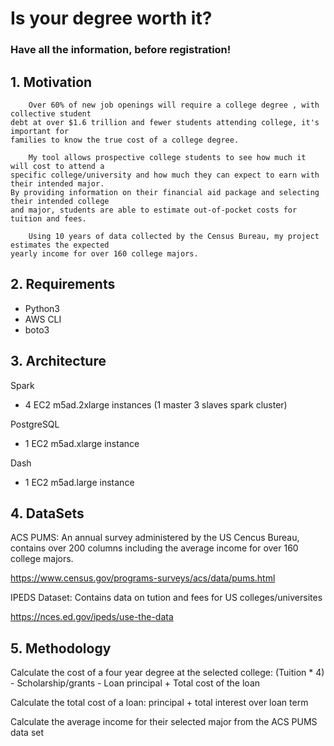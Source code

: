 # Is your degree worth it? 

### Have all the information, before registration!

## 1. Motivation

        Over 60% of new job openings will require a college degree , with collective student 
    debt at over $1.6 trillion and fewer students attending college, it's important for 
    families to know the true cost of a college degree. 
    
        My tool allows prospective college students to see how much it will cost to attend a 
    specific college/university and how much they can expect to earn with their intended major. 
    By providing information on their financial aid package and selecting their intended college 
    and major, students are able to estimate out-of-pocket costs for  tuition and fees. 
    
        Using 10 years of data collected by the Census Bureau, my project estimates the expected 
    yearly income for over 160 college majors. 

## 2. Requirements

- Python3
- AWS CLI
- boto3

## 3. Architecture

Spark
- 4 EC2 m5ad.2xlarge instances (1 master 3 slaves spark cluster)

PostgreSQL
- 1 EC2 m5ad.xlarge instance

Dash
- 1 EC2 m5ad.large instance

## 4. DataSets

ACS PUMS: An annual survey administered by the US Cencus Bureau, 
contains over 200 columns including the average income for over 160 college majors.

https://www.census.gov/programs-surveys/acs/data/pums.html

IPEDS Dataset: Contains data on tution and fees for US colleges/universites

https://nces.ed.gov/ipeds/use-the-data

## 5. Methodology

Calculate the cost of a four year degree at the selected college:
(Tuition * 4) - Scholarship/grants - Loan principal  + Total cost of the loan

Calculate the total cost of a loan:
principal + total interest over loan term 

Calculate the average income for their selected major from the ACS PUMS data set


